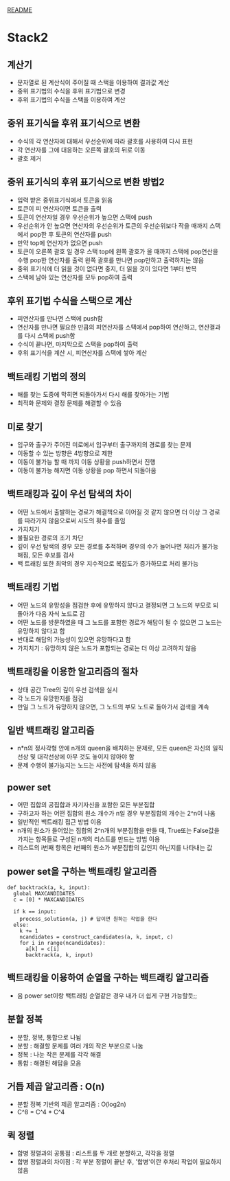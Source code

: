 [README](../README.md)

# Stack2

## 계산기
- 문자열로 된 계산식이 주어질 때 스택을 이용하여 결과값 계산
- 중위 표기법의 수식을 후위 표기법으로 변경
- 후위 표기법의 수식을 스택을 이용하여 계산

## 중위 표기식을 후위 표기식으로 변환
- 수식의 각 연산자에 대해서 우선순위에 따라 괄호를 사용하여 다시 표현
- 각 연산자를 그에 대응하는 오른쪽 괄호의 뒤로 이동
- 괄호 제거

## 중위 표기식의 후위 표기식으로 변환 방법2
- 입력 받은 중위표기식에서 토큰을 읽음
- 토큰이 피 연산자이면 토큰을 출력
- 토큰이 연산자일 경우 우선순위가 높으면 스택에 push
- 우선순위가 안 높으면 연산자의 우선순위가 토큰의 우선순위보다 작을 때까지 스택에서 pop한 후 토큰의 연산자를 push
- 만약 top에 연산자가 없으면 push
- 토큰이 오른쪽 괄호 일 경우 스택 top에 왼쪽 괄호가 올 때까지 스택에 pop연산을 수행 pop한 연산자를 출력 왼쪽 괄호를 만나면 pop만하고 출력하지는 않음
- 중위 표기식에 더 읽을 것이 없다면 중지, 더 읽을 것이 있다면 1부터 반복
- 스택에 남아 있는 연산자를 모두 pop하여 출력

## 후위 표기법 수식을 스택으로 계산
- 피연산자를 만나면 스택에 push함
- 연산자를 만나면 필요한 만큼의 피연산자를 스택에서 pop하여 연산하고, 연산결과를 다시 스택에 push함
- 수식이 끝나면, 마지막으로 스택을 pop하여 출력
- 후위 표기식을 계산 시, 피연산자를 스택에 쌓아 계산

## 백트래킹 기법의 정의
- 해를 찾는 도중에 막히면 되돌아가서 다시 해를 찾아가는 기법
- 최적화 문제와 결정 문제를 해결할 수 있음

## 미로 찾기
- 입구와 출구가 주어진 미로에서 입구부터 출구까지의 경로를 찾는 문제
- 이동할 수 있는 방향은 4방향으로 제한
- 이동이 불가능 할 때 까지 이동 상황을 push하면서 진행
- 이동이 불가능 해지면 이동 상황을 pop 하면서 되돌아옴

## 백트래킹과 깊이 우선 탐색의 차이
- 어떤 노드에서 출발하는 경로가 해결책으로 이어질 것 같지 않으면 더 이상 그 경로를 따라가지 않음으로써 시도의 횟수를 줄임
- 가지치기
- 불필요한 경로의 조기 차단
- 깊이 우선 탐색의 경우 모든 경로를 추적하며 경우의 수가 늘어나면 처리가 불가능해짐, 모든 후보를 검사
- 백 트래킹 또한 최악의 경우 지수적으로 복잡도가 증가하므로 처리 불가능

## 백트래킹 기법
- 어떤 노드의 유망성을 점검한 후에 유망하지 않다고 결정되면 그 노드의 부모로 되돌아가 다음 자식 노드로 감
- 어떤 노드를 방문하였을 때 그 노드를 포함한 경로가 해답이 될 수 없으면 그 노드는 유망하지 않다고 함
- 반대로 해답의 가능성이 있으면 유망하다고 함
- 가지치기 : 유망하지 않은 노드가 포함되는 경로는 더 이상 고려하지 않음

## 백트래킹을 이용한 알고리즘의 절차
- 상태 공간 Tree의 깊이 우선 검색을 실시
- 각 노드가 유망한지를 점검
- 만일 그 노드가 유망하지 않으면, 그 노드의 부모 노드로 돌아가서 검색을 계속

## 일반 백트래킹 알고리즘
- n*n의 정사각형 안에 n개의 queen을 배치하는 문제로, 모든 queen은 자신의 일직선상 및 대각선상에 아무 것도 놓이지 않아야 함
- 문제 수행이 불가능지는 노드는 사전에 탐색을 하지 않음

## power set
- 어떤 집합의 공집합과 자기자신을 포함한 모든 부분집합
- 구하고자 하는 어떤 집합의 원소 개수가 n일 경우 부분집합의 개수는 2^n이 나옴
- 일반적인 백트래킹 접근 방법 이용
- n개의 원소가 들어있는 집합의 2^n개의 부분집합을 만들 때, True또는 False값을 가지는 항목들로 구성된 n개의 리스트를 만드는 방법 이용
- 리스트의 i번째 항목은 i번째의 원소가 부분집합의 값인지 아닌지를 나타내는 값

## power set을 구하는 백트래킹 알고리즘
```
def backtrack(a, k, input):
  global MAXCANDIDATES
  c = [0] * MAXCANDIDATES

  if k == input:
    process_solution(a, j) # 답이면 원하는 작업을 한다
  else:
    k += 1
    ncandidates = construct_candidates(a, k, input, c)
    for i in range(ncandidates):
      a[k] = c[i]
      backtrack(a, k, input)
```

## 백트래킹을 이용하여 순열을 구하는 백트래킹 알고리즘
- 음 power set이랑 백트래킹 순열같은 경우 내가 더 쉽게 구현 가능할듯;;

## 분할 정복
- 분할, 정복, 통합으로 나뉨
- 분할 : 해결할 문제를 여러 개의 작은 부분으로 나눔
- 정복 : 나눈 작은 문제를 각각 해결
- 통합 : 해결된 해답을 모음

## 거듭 제곱 알고리즘 : O(n)
- 분할 정복 기반의 제곱 알고리즘 : O(log2n)
- C^8 = C^4 * C^4

## 퀵 정렬
- 합병 정렬과의 공통점 : 리스트를 두 개로 분할하고, 각각을 정렬
- 합병 정렬과의 차이점 : 각 부분 정렬이 끝난 후, '합병'이란 후처리 작업이 필요하지 않음
